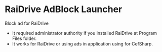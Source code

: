 # RaiDrive AdBlock Launcher
Block ad for RaiDrive

- It required administrator authority if you installed RaiDrive at Program Files folder.
- It works for RaiDrive or using ads in application using for CefSharp.
